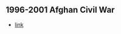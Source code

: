 ## 1996-2001 Afghan Civil War
- [link](https://en.wikipedia.org/wiki/Afghan_Civil_War_(1996%E2%80%932001))